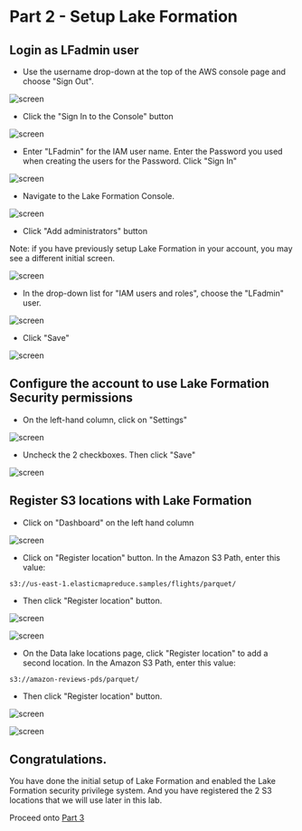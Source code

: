 # Part 2 - Setup Lake Formation



## Login as LFadmin user

* Use the username drop-down at the top of the AWS console page and choose "Sign Out".

![screen](images/iam18.png)

* Click the "Sign In to the Console" button

![screen](images/iam19.png)

* Enter "LFadmin" for the IAM user name.  Enter the Password you used when creating the users for the Password.  Click "Sign In"

![screen](images/iam20.png)

* Navigate to the Lake Formation Console.

![screen](images/lf1.png)

* Click "Add administrators" button

Note: if you have previously setup Lake Formation in your account, you may see a different initial screen.

![screen](images/lf2.png)

* In the drop-down list for "IAM users and roles", choose the "LFadmin" user.

![screen](images/lf3.png)

* Click "Save"

![screen](images/lf4.png)



## Configure the account to use Lake Formation Security permissions

* On the left-hand column, click on "Settings"

![screen](images/lf5.png)

* Uncheck the 2 checkboxes.  Then click "Save"

![screen](images/lf6.png)



## Register S3 locations with Lake Formation

* Click on "Dashboard" on the left hand column

![screen](images/lf8.png)

* Click on "Register location" button.  In the Amazon S3 Path, enter this value:

```
s3://us-east-1.elasticmapreduce.samples/flights/parquet/
```

* Then click "Register location" button.

![screen](images/lf9.png)

![screen](images/lf10.png)

* On the Data lake locations page, click "Register location" to add a second location.  In the Amazon S3 Path, enter this value:

```
s3://amazon-reviews-pds/parquet/
```

* Then click "Register location" button.

![screen](images/lf11.png)

![screen](images/lf12.png)



## Congratulations.

You have done the initial setup of Lake Formation and enabled the Lake Formation security privilege system.  And you have registered the 2 S3 locations that we will use later in this lab.

Proceed onto [Part 3](Part3.md)
